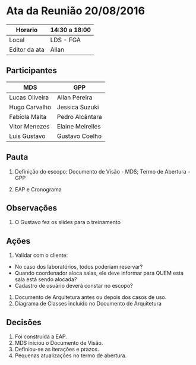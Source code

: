 # Ata da Reunião 20/08/2016


Horario | 14:30 a 18:00 |
---------|-----------------|
Local   | LDS - FGA |
Editor da ata | Allan |

## Participantes

MDS | GPP   |
---------|-----------------|
Lucas Oliveira |Allan Pereira |
Hugo Carvalho |Jessica Suzuki |
Fabíola Malta |Pedro Alcântara |
Vitor Menezes |Elaine Meirelles  |
Luis Gustavo |Gustavo Coelho |

## Pauta

1. Definição do escopo: Documento de Visão - MDS; Termo de Abertura - GPP

2. EAP e Cronograma

## Observações

1. O Gustavo fez os slides para o treinamento

## Ações
1. Validar com o cliente:
 * No caso dos laboratórios, todos poderiam reservar?
 * Quando coordenador aloca salas, ele deve informar para QUEM esta sala está sendo alocada?
 * Cadastro de usuário deverá constar no escopo?

1. Documento de Arquitetura antes ou depois dos casos de uso.
1. Diagrama de Classes incluído no Documento de Arquitetura

## Decisões

1. Foi construída a EAP.
2. MDS iniciou o Documento de Visão.
3. Definiou-se as iterações e prazos.
4. Pequenas atualizações no termo de abertura.

